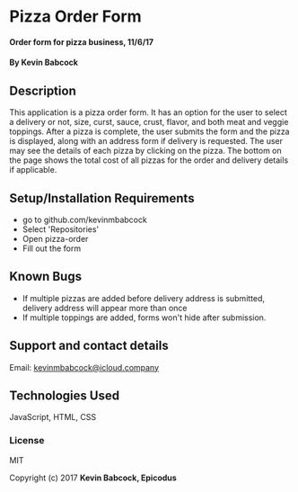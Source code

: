 # Pizza Order Form

#### Order form for pizza business, 11/6/17

#### By Kevin Babcock

## Description

This application is a pizza order form. It has an option for the user to select a delivery or not, size, curst, sauce, crust, flavor, and both meat and veggie toppings. After a pizza is complete, the user submits the form and the pizza is displayed, along with an address form if delivery is requested. The user may see the details of each pizza by clicking on the pizza. The bottom on the page shows the total cost of all pizzas for the order and delivery details if applicable.

## Setup/Installation Requirements

* go to github.com/kevinmbabcock
* Select 'Repositories'
* Open pizza-order
* Fill out the form

## Known Bugs

* If multiple pizzas are added before delivery address is submitted, delivery address will appear more than once
* If multiple toppings are added, forms won't hide after submission.

## Support and contact details

Email: kevinmbabcock@icloud.company

## Technologies Used

JavaScript, HTML, CSS

### License

MIT

Copyright (c) 2017 **Kevin Babcock, Epicodus**
